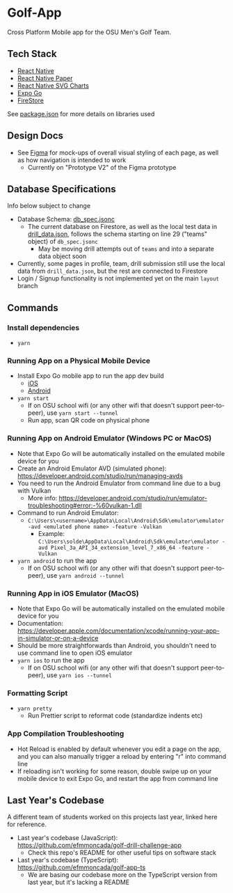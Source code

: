 # Golf-App

Cross Platform Mobile app for the OSU Men's Golf Team.

## Tech Stack

- [React Native](https://reactnative.dev/)
- [React Native Paper](https://reactnativepaper.com/)
- [React Native SVG Charts](https://www.npmjs.com/package/react-native-svg-charts)
- [Expo Go](https://expo.dev/)
- [FireStore](https://firebase.google.com/docs/firestore)

See [package.json](package.json) for more details on libraries used

## Design Docs

- See [Figma](https://www.figma.com/file/8fP7vgmQ9kNhYeyFIS5guP/OSU-Golf-App-Prototype?type=design&node-id=1840%3A1676&mode=design&t=vQ8CIjrhrU7uoO9z-1) for mock-ups of overall visual styling of each page, as well as how navigation is intended to work
  - Currently on "Prototype V2" of the Figma prototype

## Database Specifications

Info below subject to change

- Database Schema: [db_spec.jsonc](db_spec.jsonc)
  - The current database on Firestore, as well as the local test data in [drill_data.json](drill_data.json), follows the schema starting on line 29 ("teams" object) of `db_spec.jsonc`
    - May be moving drill attempts out of `teams` and into a separate data object soon
- Currently, some pages in profile, team, drill submission still use the local data from `drill_data.json`, but the rest are connected to Firestore
- Login / Signup functionality is not implemented yet on the main `layout` branch

## Commands

### Install dependencies

- `yarn`

### Running App on a Physical Mobile Device

- Install Expo Go mobile app to run the app dev build
  - [iOS](https://apps.apple.com/us/app/expo-go/id982107779)
  - [Android](https://play.google.com/store/apps/details?id=host.exp.exponent&hl=en_US&gl=US)
- `yarn start`
  - If on OSU school wifi (or any other wifi that doesn't support peer-to-peer), use `yarn start --tunnel`
  - Run app, scan QR code on physical phone

### Running App on Android Emulator (Windows PC or MacOS)

- Note that Expo Go will be automatically installed on the emulated mobile device for you
- Create an Android Emulator AVD (simulated phone): https://developer.android.com/studio/run/managing-avds
- You need to run the Android Emulator from command line due to a bug with Vulkan
  - More info: https://developer.android.com/studio/run/emulator-troubleshooting#error:-%60vulkan-1.dll
- Command to run Android Emulator:
  - `C:\Users\<username>\AppData\Local\Android\Sdk\emulator\emulator -avd <emulated phone name> -feature -Vulkan`
    - Example: `C:\Users\solde\AppData\Local\Android\Sdk\emulator\emulator -avd Pixel_3a_API_34_extension_level_7_x86_64 -feature -Vulkan`
- `yarn android` to run the app
  - If on OSU school wifi (or any other wifi that doesn't support peer-to-peer), use `yarn android --tunnel`

### Running App in iOS Emulator (MacOS)

- Note that Expo Go will be automatically installed on the emulated mobile device for you
- Documentation: https://developer.apple.com/documentation/xcode/running-your-app-in-simulator-or-on-a-device
- Should be more straightforwards than Android, you shouldn't need to use command line to open iOS emulator
- `yarn ios` to run the app
  - If on OSU school wifi (or any other wifi that doesn't support peer-to-peer), use `yarn ios --tunnel`

### Formatting Script

- `yarn pretty`
  - Run Prettier script to reformat code (standardize indents etc)

### App Compilation Troubleshooting

- Hot Reload is enabled by default whenever you edit a page on the app, and you can also manually trigger a reload by entering "r" into command line
- If reloading isn't working for some reason, double swipe up on your mobile device to exit Expo Go, and restart the app from command line

## Last Year's Codebase

A different team of students worked on this projects last year, linked here for reference.

- Last year's codebase (JavaScript): https://github.com/efmmoncada/golf-drill-challenge-app
  - Check this repo's README for other useful tips on software stack
- Last year's codebase (TypeScript): https://github.com/efmmoncada/golf-app-ts
  - We are basing our codebase more on the TypeScript version from last year, but it's lacking a README
